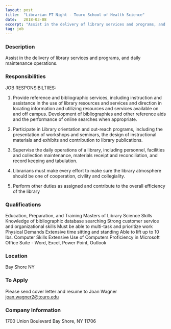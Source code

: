 ```yaml
---
layout: post
title:  "Librarian FT Night - Touro School of Health Science"
date:   2018-03-08
excerpt: "Assist in the delivery of library services and programs, and daily maintenance operations."
tag: job
---
```


### Description   

Assist in the delivery of library services and programs, and daily maintenance operations.


### Responsibilities   

JOB RESPONSIBILTIIES: 

1.	Provide reference and bibliographic services, including instruction and assistance in the use of library resources and services and direction in locating information and utilizing resources and services available on and off campus. Development of bibliographies and other reference aids and the performance of online searches when appropriate.

2.	Participate in Library orientation and out-reach programs, including the presentation of workshops and seminars, the design of instructional materials and exhibits and contribution to library publications.

3.	Supervise the daily operations of a library, including personnel, facilities and collection maintenance, materials receipt and reconciliation, and record keeping and tabulation.

4.	Librarians must make every effort to make sure the library atmosphere should be one of cooperation, civility and collegiality.

5.	Perform other duties as assigned and contribute to the overall efficiency of the library



### Qualifications   

Education, Preparation, and Training
 	Masters  of Library Science
Skills
 	Knowledge of bibliographic database searching
 	Strong customer service and organizational skills
 	Must be able to multi-task and prioritize work
 Physical Demands
 	 Extensive time sitting and standing
 	Able to lift up to 10 lbs.
Computer Skills
    Extensive Use of Computers
   Proficiency in Microsoft Office Suite - Word, Excel, Power Point, Outlook





### Location   

Bay Shore NY 




### To Apply   

Please send cover letter and resume to 
Joan Wagner
 joan.wagner2@touro.edu


### Company Information   

1700 Union Boulevard  Bay Shore, NY 11706



